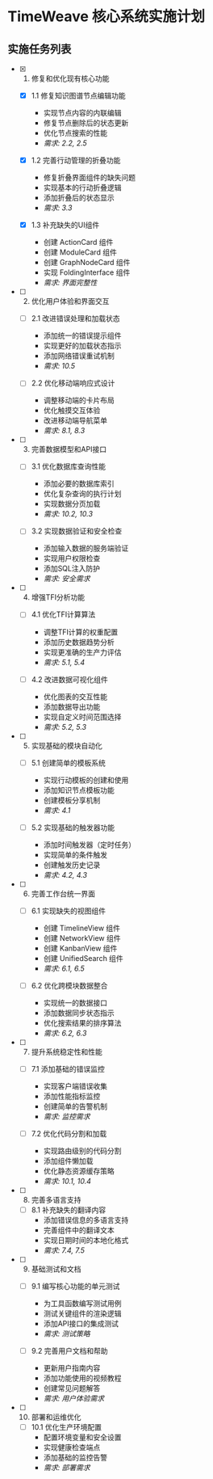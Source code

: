 # TimeWeave 核心系统实施计划

## 实施任务列表

- [x] 1. 修复和优化现有核心功能
  - [x] 1.1 修复知识图谱节点编辑功能
    - 实现节点内容的内联编辑
    - 修复节点删除后的状态更新
    - 优化节点搜索的性能
    - _需求: 2.2, 2.5_

  - [x] 1.2 完善行动管理的折叠功能
    - 修复折叠界面组件的缺失问题
    - 实现基本的行动折叠逻辑
    - 添加折叠后的状态显示
    - _需求: 3.3_

  - [x] 1.3 补充缺失的UI组件
    - 创建 ActionCard 组件
    - 创建 ModuleCard 组件
    - 创建 GraphNodeCard 组件
    - 实现 FoldingInterface 组件
    - _需求: 界面完整性_

- [ ] 2. 优化用户体验和界面交互
  - [ ] 2.1 改进错误处理和加载状态
    - 添加统一的错误提示组件
    - 实现更好的加载状态指示
    - 添加网络错误重试机制
    - _需求: 10.5_

  - [ ] 2.2 优化移动端响应式设计
    - 调整移动端的卡片布局
    - 优化触摸交互体验
    - 改进移动端导航菜单
    - _需求: 8.1, 8.3_

- [ ] 3. 完善数据模型和API接口
  - [ ] 3.1 优化数据库查询性能
    - 添加必要的数据库索引
    - 优化复杂查询的执行计划
    - 实现数据分页加载
    - _需求: 10.2, 10.3_

  - [ ] 3.2 实现数据验证和安全检查
    - 添加输入数据的服务端验证
    - 实现用户权限检查
    - 添加SQL注入防护
    - _需求: 安全需求_

- [ ] 4. 增强TFI分析功能
  - [ ] 4.1 优化TFI计算算法
    - 调整TFI计算的权重配置
    - 添加历史数据趋势分析
    - 实现更准确的生产力评估
    - _需求: 5.1, 5.4_

  - [ ] 4.2 改进数据可视化组件
    - 优化图表的交互性能
    - 添加数据导出功能
    - 实现自定义时间范围选择
    - _需求: 5.2, 5.3_

- [ ] 5. 实现基础的模块自动化
  - [ ] 5.1 创建简单的模板系统
    - 实现行动模板的创建和使用
    - 添加知识节点模板功能
    - 创建模板分享机制
    - _需求: 4.1_

  - [ ] 5.2 实现基础的触发器功能
    - 添加时间触发器（定时任务）
    - 实现简单的条件触发
    - 创建触发历史记录
    - _需求: 4.2, 4.3_

- [ ] 6. 完善工作台统一界面
  - [ ] 6.1 实现缺失的视图组件
    - 创建 TimelineView 组件
    - 创建 NetworkView 组件  
    - 创建 KanbanView 组件
    - 创建 UnifiedSearch 组件
    - _需求: 6.1, 6.5_

  - [ ] 6.2 优化跨模块数据整合
    - 实现统一的数据接口
    - 添加数据同步状态指示
    - 优化搜索结果的排序算法
    - _需求: 6.2, 6.3_

- [ ] 7. 提升系统稳定性和性能
  - [ ] 7.1 添加基础的错误监控
    - 实现客户端错误收集
    - 添加性能指标监控
    - 创建简单的告警机制
    - _需求: 监控需求_

  - [ ] 7.2 优化代码分割和加载
    - 实现路由级别的代码分割
    - 添加组件懒加载
    - 优化静态资源缓存策略
    - _需求: 10.1, 10.4_

- [ ] 8. 完善多语言支持
  - [ ] 8.1 补充缺失的翻译内容
    - 添加错误信息的多语言支持
    - 完善组件中的翻译文本
    - 实现日期时间的本地化格式
    - _需求: 7.4, 7.5_

- [ ] 9. 基础测试和文档
  - [ ] 9.1 编写核心功能的单元测试
    - 为工具函数编写测试用例
    - 测试关键组件的渲染逻辑
    - 添加API接口的集成测试
    - _需求: 测试策略_

  - [ ] 9.2 完善用户文档和帮助
    - 更新用户指南内容
    - 添加功能使用的视频教程
    - 创建常见问题解答
    - _需求: 用户体验需求_

- [ ] 10. 部署和运维优化
  - [ ] 10.1 优化生产环境配置
    - 配置环境变量和安全设置
    - 实现健康检查端点
    - 添加基础的监控告警
    - _需求: 部署需求_